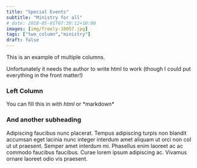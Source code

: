 ```yaml
---
title: "Special Events"
subtitle: "Ministry for all"
# date: 2018-05-01T07:39:12+10:00
images: [img/freely-10057.jpg]
tags: ["two_column","ministry"]
draft: false
---
```

This is an example of multiple columns.

Unfortunately it needs the author to write html to work (though I could put everything in the front matter!)
<div class="row">
  <div class="col-6 col-12-mobilep">
    <h3>Left Column</h3>
    <p>You can fill this in with <i>html</i> or *markdown* </p>
  </div>
  <div class="col-6 col-12-mobilep">
    <h3>And another subheading</h3>
    <p>Adipiscing faucibus nunc placerat. Tempus adipiscing turpis non blandit accumsan eget lacinia nunc integer interdum amet aliquam ut orci non col ut ut praesent. Semper amet interdum mi. Phasellus enim laoreet ac ac commodo faucibus faucibus. Curae lorem ipsum adipiscing ac. Vivamus ornare laoreet odio vis praesent.</p>
  </div>
</div>
